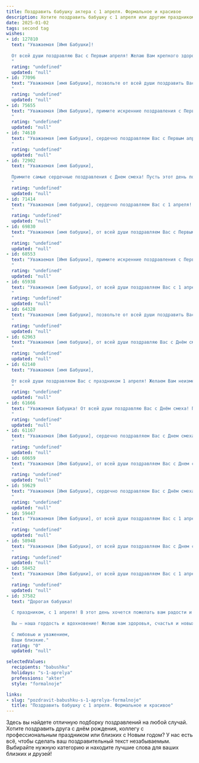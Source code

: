 ```yaml
---
title: Поздравить бабушку актера с 1 апреля. Формальное и красивое
description: Хотите поздравить бабушку с 1 апреля или другим праздником? Наш ИИ создаст незабываемое поздравление, а вы обязательно выделитесь среди других.  
date: 2025-01-02
tags: second tag
wishes:
- id: 127810
  text: "Уважаемая [Имя Бабушки]!
  
  От всей души поздравляю Вас с Первым апреля! Желаю Вам крепкого здоровья, бодрости духа и ярких, незабываемых впечатлений в этот день. Пусть Ваш талант,  закалённый годами сценической жизни, продолжает радовать окружающих, а  каждый день приносит новые, прекрасные роли.  Счастья Вам и долголетия!
  "
  rating: "undefined"
  updated: "null"
- id: 77096
  text: "Уважаемая [имя Бабушки], позвольте от всей души поздравить Вас с 1 апреля!  Желаем Вам  ярких и незабываемых ролей,  новых творческих побед и  крепкого здоровья, чтобы всегда быть  в отличной форме и радовать нас своим талантом.
  "
  rating: "undefined"
  updated: "null"
- id: 75655
  text: "Уважаемая [Имя Бабушки], примите искренние поздравления с Первым апреля! Пусть этот день, наполненный весенней радостью и юмором, принесет вам множество приятных моментов и подарит яркие впечатления. Желаем вам крепкого здоровья, творческих успехов на сцене и неизменного зрительского внимания.
  "
  rating: "undefined"
  updated: "null"
- id: 74610
  text: "Уважаемая [имя Бабушки], сердечно поздравляем Вас с Первым апреля! Желаем, чтобы этот день был полон радости, юмора и творческих идей. Пусть Ваша жизнь всегда будет яркой и насыщенной, как роль, которую Вы играете на театральной сцене. Счастья, здоровья и новых интересных ролей!
  "
  rating: "undefined"
  updated: "null"
- id: 72902
  text: "Уважаемая [имя Бабушки],
  
  Примите самые сердечные поздравления с Днем смеха! Пусть этот день подарит Вам море улыбок, хорошее настроение и множество приятных моментов. Желаю Вам, чтобы Ваша жизнь всегда была наполнена светлыми красками, а талант актера продолжал радовать зрителей своими яркими образами.
  "
  rating: "undefined"
  updated: "null"
- id: 71414
  text: "Уважаемая [имя бабушки], сердечно поздравляем Вас с 1 апреля! Желаем Вам творческих успехов, ярких ролей и неизменной зрительской любви! Пусть в Вашей жизни всегда будет место для смеха, радости и вдохновения!
  "
  rating: "undefined"
  updated: "null"
- id: 69830
  text: "Уважаемая [имя бабушки], от всей души поздравляем Вас с Первым апреля! Пусть этот день принесет Вам море улыбок, ярких впечатлений и добрых шуток. Желаем Вам крепкого здоровья, неиссякаемой энергии и вдохновения для новых творческих свершений!
  "
  rating: "undefined"
  updated: "null"
- id: 68553
  text: "Уважаемая [Имя Бабушки], примите искренние поздравления с Первым апреля! Желаю Вам крепкого здоровья, творческих успехов на сцене и неизменной радости в жизни. Пусть каждый день будет полон смеха, а сцена всегда встречает Вас аплодисментами!
  "
  rating: "undefined"
  updated: "null"
- id: 65938
  text: "Уважаемая [имя Бабушки], от всей души поздравляем Вас с 1 апреля! Желаем Вам  ярких ролей, бурных оваций и неиссякаемого творческого вдохновения. Пусть каждый день будет наполнен радостью, теплом и  признанием Вашего таланта.
  "
  rating: "undefined"
  updated: "null"
- id: 64328
  text: "Уважаемая [имя Бабушки], позвольте от всей души поздравить Вас с Днём смеха! Пусть этот день принесет Вам множество ярких и запоминающихся моментов, а Ваша жизнь  будет наполнена  радостью и юмором!
  "
  rating: "undefined"
  updated: "null"
- id: 62963
  text: "Уважаемая [имя бабушки], от всей души поздравляю Вас с Днём смеха! Желаю, чтобы в Вашей жизни всегда присутствовал юмор, а творческий огонь, который горит в Вас, как талантливой актрисе, никогда не угасал. Пусть эта шутливая дата станет предвестником радостных событий и счастливых моментов.
  "
  rating: "undefined"
  updated: "null"
- id: 62140
  text: "Уважаемая [имя Бабушки],
  
  От всей души поздравляем Вас с праздником 1 апреля! Желаем Вам неизменного успеха в Вашей творческой профессии, ярких ролей,  благодарных зрителей и просто замечательного весеннего настроения!
  "
  rating: "undefined"
  updated: "null"
- id: 61666
  text: "Уважаемая Бабушка! От всей души поздравляю Вас с Днём смеха! Пусть Ваша жизнь всегда будет наполнена радостью, юмором и яркими красками, как на сцене! Желаю Вам крепкого здоровья, творческих успехов и бесконечного вдохновения!
  "
  rating: "undefined"
  updated: "null"
- id: 61167
  text: "Уважаемая [Имя Бабушки], сердечно поздравляем Вас с Днем смеха! Желаем Вам ярких, запоминающихся моментов, искрометного юмора и неугасаемого оптимизма. Пусть в Вашей жизни всегда будут поводы для радости и улыбок!
  "
  rating: "undefined"
  updated: "null"
- id: 60659
  text: "Уважаемая [Имя Бабушки], от всей души поздравляем Вас с Днем смеха! Желаем Вам, чтобы радость и оптимизм всегда царили в Вашей жизни, а улыбка не сходила с Вашего лица. Пусть этот день подарит Вам хорошее настроение и множество приятных моментов.
  "
  rating: "undefined"
  updated: "null"
- id: 59629
  text: "Уважаемая [Имя Бабушки], сердечно поздравляем Вас с Днём смеха! Желаем Вам  ярких впечатлений, лёгкой души и неизменного оптимизма! Пусть каждый день будет наполнен радостью, как Ваша талантливая игра на сцене!
  "
  rating: "undefined"
  updated: "null"
- id: 59447
  text: "Уважаемая [Имя Бабушки], от всей души поздравляем Вас с 1 апреля! Пусть этот день принесет Вам множество улыбок, радостных моментов и творческих успехов!
  "
  rating: "undefined"
  updated: "null"
- id: 58948
  text: "Уважаемая [Имя Бабушки], от всей души поздравляем Вас с Днем смеха! Желаем Вам крепкого здоровья, оптимизма и  ярких ролей на жизненной сцене! Пусть каждый день будет наполнен радостью и весельем, а в Вашем доме всегда царит атмосфера добра и любви!
  "
  rating: "undefined"
  updated: "null"
- id: 58452
  text: "Уважаемая [Имя Бабушки], от всей души поздравляем Вас с 1 апреля! Желаем Вам ярких и запоминающихся ролей,  стоячих оваций и неизменного творческого вдохновения! Пусть  каждый ваш выход на сцену будет триумфальным!
  "
  rating: "undefined"
  updated: "null"
- id: 37582
  text: "Дорогая бабушка!
  
  С праздником, с 1 апреля! В этот день хочется пожелать вам радости и улыбок, как на сцене, где вы, будучи артистом, дарите зрителям свои таланты и эмоции. Пусть каждый ваш день будет насыщен положительными эмоциями, а смех станет верным спутником в жизни.
  
  Вы — наша гордость и вдохновение! Желаю вам здоровья, счастья и новых ярких впечатлений. Пусть в вашем сердце всегда будет место для творчества и веселья!
  
  С любовью и уважением,
  Ваши близкие."
  rating: "0"
  updated: "null"

selectedValues:
  recipients: "babushku"
  holidays: "s-1-aprelya"
  professions: "akter"
  style: "formalnoje"

links:
- slug: "pozdravit-babushku-s-1-aprelya-formalnoje"
  title: "Поздравить бабушку с 1 апреля. Формальное и красивое"
---
```


Здесь вы найдете отличную подборку поздравлений на любой случай. 
Хотите поздравить друга с днём рождения, коллегу с профессиональным праздником или близких с Новым годом? У нас есть всё, чтобы сделать ваш поздравительный текст незабываемым. Выбирайте нужную категорию и находите лучшие слова для ваших близких и друзей!
